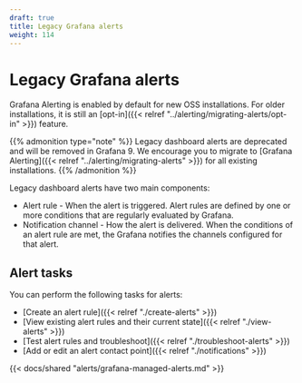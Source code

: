 ```yaml
---
draft: true
title: Legacy Grafana alerts
weight: 114
---
```


# Legacy Grafana alerts

Grafana Alerting is enabled by default for new OSS installations. For older installations, it is still an [opt-in]({{< relref "../alerting/migrating-alerts/opt-in" >}}) feature.

{{% admonition type="note" %}}
Legacy dashboard alerts are deprecated and will be removed in Grafana 9. We encourage you to migrate to [Grafana Alerting]({{< relref "../alerting/migrating-alerts" >}}) for all existing installations.
{{% /admonition %}}

Legacy dashboard alerts have two main components:

- Alert rule - When the alert is triggered. Alert rules are defined by one or more conditions that are regularly evaluated by Grafana.
- Notification channel - How the alert is delivered. When the conditions of an alert rule are met, the Grafana notifies the channels configured for that alert.

## Alert tasks

You can perform the following tasks for alerts:

- [Create an alert rule]({{< relref "./create-alerts" >}})
- [View existing alert rules and their current state]({{< relref "./view-alerts" >}})
- [Test alert rules and troubleshoot]({{< relref "./troubleshoot-alerts" >}})
- [Add or edit an alert contact point]({{< relref "./notifications" >}})

{{< docs/shared "alerts/grafana-managed-alerts.md" >}}
